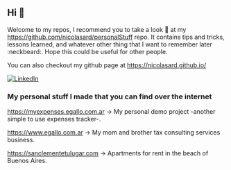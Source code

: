 ## Hi :loudspeaker:
Welcome to my repos, I recommend you to take a look :eyes: at my https://github.com/nicolasard/personalStuff repo. It contains tips and tricks, lessons learned, and whatever other thing that I want to remember later :neckbeard:. Hope this could be useful for other people.

You can also checkout my github page at https://nicolasard.github.io/

[![LinkedIn](https://img.shields.io/badge/Linked-In-0c66c3.svg)](https://www.linkedin.com/in/nicolas-ardison/)

### My personal stuff I made that you can find over the internet

https://myexpenses.egallo.com.ar -> My personal demo project -another simple to use expenses tracker-. 

https://www.egallo.com.ar -> My mom and brother tax consulting services business.

https://sanclementetulugar.com -> Apartments for rent in the beach of Buenos Aires.
